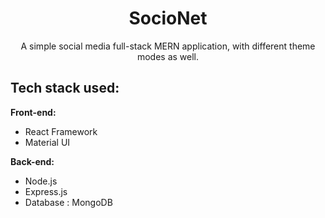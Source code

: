 <h1 align='center'>SocioNet</h1>
<p align='center'>A simple social media full-stack MERN application, with different theme modes as well.</p>

## Tech stack used:

<b>Front-end:</b>
  - React Framework
  - Material UI
  
<b>Back-end:</b>
  - Node.js
  - Express.js
  - Database : MongoDB
  
